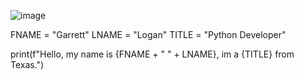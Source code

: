 ![image]([https://github.com/GarrettLogan/GarrettLogan/assets/155146114/ead85a4f-c15f-465b-bf4a-af356a086380](https://github.com/GarrettLogan/GarrettLogan/blob/main/static/assets/img/banner1.png))


FNAME = "Garrett"
LNAME = "Logan"
TITLE = "Python Developer"

print(f"Hello, my name is {FNAME + " " + LNAME}, im a {TITLE} from Texas.")
